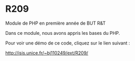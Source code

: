 # R209
Module de PHP en première année de BUT R&amp;T

Dans ce module, nous avons appris les bases du PHP.

Pour voir une démo de ce code, cliquez sur le lien suivant :

http://isis.unice.fr/~bj110249/ext/R209/
